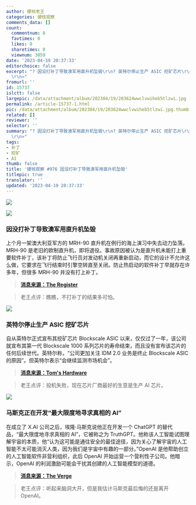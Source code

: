 ```yaml
---
author: 硬核老王
categories: 硬核观察
comments_data: []
count:
  commentnum: 0
  favtimes: 0
  likes: 0
  sharetimes: 0
  viewnum: 3059
date: '2023-04-19 20:37:33'
editorchoice: false
excerpt: "? 因没打补丁导致澳军用直升机坠毁\r\n? 英特尔停止生产 ASIC 挖矿芯片\r\n? 马斯克正在开发“最大限度地寻求真相的 AI”\r\n»
  \r\n»"
fromurl: ''
id: 15737
islctt: false
largepic: /data/attachment/album/202304/19/203624wwclvwiheb5tlzwi.jpg
permalink: /article-15737-1.html
pic: /data/attachment/album/202304/19/203624wwclvwiheb5tlzwi.jpg.thumb.jpg
related: []
reviewer: ''
selector: ''
summary: "? 因没打补丁导致澳军用直升机坠毁\r\n? 英特尔停止生产 ASIC 挖矿芯片\r\n? 马斯克正在开发“最大限度地寻求真相的 AI”\r\n»
  \r\n»"
tags:
- 补丁
- 挖矿
- AI
thumb: false
title: '硬核观察 #976 因没打补丁导致澳军用直升机坠毁'
titlepic: true
translator: ''
updated: '2023-04-19 20:37:33'
---
```


![](/data/attachment/album/202304/19/203624wwclvwiheb5tlzwi.jpg)


![](/data/attachment/album/202304/19/203633sn226pepa7g29i76.jpg)


### 因没打补丁导致澳军用直升机坠毁


上个月一架澳大利亚军方的 MRH-90 直升机在例行的海上演习中失去动力坠落。MRH-90 是老旧的欧制直升机，即将退役。事故原因被认为是直升机未能打上重要软件补丁，该补丁将防止飞行员对发动机关闭再重新启动，而它的设计不允许这么做，它要求在飞行结束时引擎空转直至关闭。防止热启动的软件补丁早就存在许多年，但很多 MRH-90 并没有打上补丁。



> 
> **[消息来源：The Register](https://www.theregister.com/2023/04/18/helicopter_crash_missing_software_patch/)**
> 
> 
> 



> 
> 老王点评：瞧瞧，不打补丁的结果多可怕。
> 
> 
> 


![](/data/attachment/album/202304/19/203645eaafe11k1kkgexwq.jpg)


### 英特尔停止生产 ASIC 挖矿芯片


自从英特尔正式宣布其挖矿芯片 Blockscale ASIC 以来，仅仅过了一年，该公司就宣布其第一代 Blockscale 1000 系列芯片的寿命结束，而且没有宣布该芯片的任何后续世代。英特尔称，“公司更加关注 IDM 2.0 业务是终止 Blockscale ASIC 的原因”。但英特尔表示“会继续监测市场机会”。



> 
> **[消息来源：Tom's Hardware](https://www.tomshardware.com/news/intel-discontinues-bitcoin-mining-blockscale-chips-no-future-gens-announced)**
> 
> 
> 



> 
> 老王点评：投机失败，现在芯片厂商最好的生意是生产 AI 芯片。
> 
> 
> 


![](/data/attachment/album/202304/19/203714kra7zt7h776i4h6y.jpg)


### 马斯克正在开发“最大限度地寻求真相的 AI”


在成立了 X.AI 公司之后，埃隆·马斯克说他正在开发一个 ChatGPT 的替代品，“最大限度地寻求真相的 AI”，它被称之为 TruthGPT。他称该人工智能试图理解宇宙的本质，他“认为这可能是通往安全的最佳途径，因为关心了解宇宙的人工智能不太可能消灭人类，因为我们是宇宙中有趣的一部分。”OpenAI 是他帮助创立的人工智能软件非营利组织，此后 OpenAI 开始运营一个营利性子公司。他暗示，OpenAI 的利润激励可能会干扰其创建的人工智能模型的道德。



> 
> **[消息来源：The Verge](https://www.theverge.com/2023/4/17/23687440/elon-musk-truthgpt-ai-chatgpt)**
> 
> 
> 



> 
> 老王点评：听起来脑洞大开，但是我估计马斯克最后悔的还是离开 OpenAI。
> 
> 
>